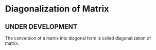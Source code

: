 # Diagonalization of Matrix

## UNDER DEVELOPMENT

The conversion of a matrix into diagonal form is called diagonalization of matrix.